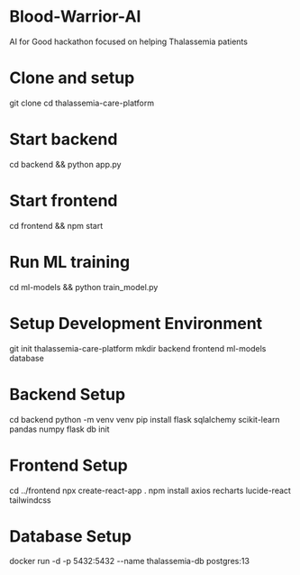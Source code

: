 # Blood-Warrior-AI
 AI for Good hackathon focused on helping Thalassemia patients
# Clone and setup
git clone <repo-url>
cd thalassemia-care-platform

# Start backend
cd backend && python app.py

# Start frontend  
cd frontend && npm start

# Run ML training
cd ml-models && python train_model.py

# Setup Development Environment
git init thalassemia-care-platform
mkdir backend frontend ml-models database

# Backend Setup
cd backend
python -m venv venv
pip install flask sqlalchemy scikit-learn pandas numpy
flask db init

# Frontend Setup
cd ../frontend
npx create-react-app .
npm install axios recharts lucide-react tailwindcss

# Database Setup
docker run -d -p 5432:5432 --name thalassemia-db postgres:13

